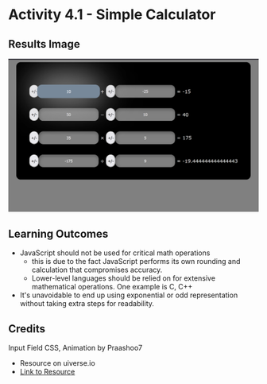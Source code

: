# Activity 4.1 - Simple Calculator

## Results Image
![Simple Calculator Image](<./results/4.1 Simple Calculator Results.png>)

## Learning Outcomes
* JavaScript should not be used for critical math operations
  * this is due to the fact JavaScript performs its own rounding and calculation that compromises accuracy.
  * Lower-level languages should be relied on for extensive mathematical operations. One example is C, C++
* It's unavoidable to end up using exponential or odd representation without taking extra steps for readability.

## Credits
Input Field CSS, Animation by Praashoo7
* Resource on uiverse.io
* [Link to Resource](https://uiverse.io/Praashoo7/tame-sloth-39)